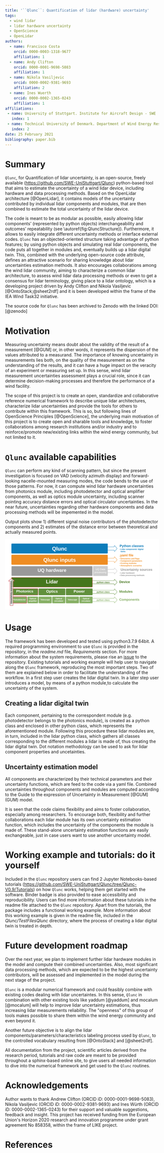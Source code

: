```yaml
---
title: '``Qlunc``: Quantification of lidar (hardware) uncertainty'
tags:
  - wind lidar
  - lidar hardware uncertainty
  - OpenScience
  - OpenLidar
authors:
  - name: Francisco Costa
    orcid: 0000-0003-1318-9677
    affiliation: 1
  - name: Andy Clifton
    orcid: 0000-0001-9698-5083
    affiliation: 1
  - name: Nikola Vasiljevic
    orcid: 0000-0002-9381-9693
    affiliation: 2
  - name: Ines Wuerth
    orcid: 0000-0002-1365-0243
    affiliation: 1
affiliations:
 - name: University of Stuttgart. Institute for Aircraft Design - SWE
   index: 1
 - name: Technical University of Denmark. Department of Wind Energy Resource Assessment and Meteorology
   index: 2
date: 25 February 2021
bibliography: paper.bib
---
```


# Summary

``Qlunc``, for Quantification of lidar uncertainty, is an open-source, freely available
(https://github.com/SWE-UniStuttgart/Qlunc) python-based tool that aims to estimate
the uncertainty of a wind lidar device, including hardware and data processing methods.
Based on the OpenLidar architecture [@OpenLidar], it contains models of the uncertainty contributed
by individual lidar components and modules, that are then combined to estimate the total
uncertainty of the lidar device.

The code is meant to be as modular as possible, easily allowing lidar components’ (represented
by python objects) interchangeability and outcomes’ repeatability (see \autoref{fig:QluncStructure}).
Furthermore, it allows to easily integrate different uncertainty methods or interface
external codes. ``Qlunc`` has an objected-oriented structure taking advantage of python
features; by using python objects and simulating real lidar components, the code puts all
together in modules and, eventually builds up a lidar digital twin.
This, combined with the underlying open-source code attribute, defines an attractive scenario
for sharing knowledge about lidar uncertainties estimation methods. It also encourages
collaborations among the wind lidar community, aiming to characterize a common lidar architecture,
to assess wind lidar data processing methods or even to get a consensus for lidar terminology,
giving place to a lidar ontology, which is a developing project driven by Andy Clifton and Nikola Vasiljevic
[@OntoStack;@sheet2rdf] and it is been developed within the frame of the IEA Wind Task32 initiative.

The source code for ``Qlunc`` has been archived to Zenodo with the linked DOI: [@zenodo]

# Motivation

Measuring uncertainty means doubt about the validity of the result of a measurement [@GUM]
or, in other words, it represents the dispersion of the values attributed to a measurand.
The importance of knowing uncertainty in measurements lies both, on the quality of the
measurement as on the understanding of the results, and it can have a huge impact on
the veracity of an experiment or measuring set up. In this sense, wind lidar measurement
uncertainties assessment plays a crucial role, since it can determine decision-making
processes and therefore the performance of a wind facility.

The scope of this project is to create an open, standardize and collaborative reference numerical
framework to describe unique lidar architectures, characterize lidar uncertainties and provide the
tools for others to contribute within this framework. This is so, but following lines of OpenScience
Principles [@OpenScience], the underlying main motivation of this project is to create open and
sharable tools and knowledge, to foster collaborations among research institutions and/or industry
and to reinforce/promote new/existing links within the wind energy community, but not limited to it. 

# ``Qlunc`` available capabilities

``Qlunc`` can perform any kind of scanning pattern, but since the present investigation is focused on VAD 
(velocity azimuth display) and forward-looking nacelle-mounted measuring modes, the code bends
to the use of those patterns.
For now, it can compute wind lidar hardware uncertainties from photonics module, including photodetector
and optical amplifier components, as well as optics module uncertainty, including scanner pointing
accuracy distance errors and optical circulator uncertainties. In the near future, uncertainties regarding
other hardware components and data processing methods will be impemented in the model.

Output plots show 1) different signal noise contributors of the photodetector components and 2) estimates 
of the distance error between theoretical and actually measured points.

![Qlunc basic structure.\label{fig:QluncStructure}](Qlunc_BasicStructure_diagram.png)

# Usage

The framework has been developed and tested using python3.7.9 64bit. A required programming environment
to use ``Qlunc`` is provided in the repository, in the *readme.md* file, *Requirements* section. For more
information about the system requirements, please rise an [issue](https://github.com/SWE-UniStuttgart/Qlunc/issues) to the repository.
Existing tutorials and working example will help user to navigate along the ``Qlunc`` framework, reproducing
the most important steps. Two of them are explained below in order to facilitate the understanding of the workflow.
In a first step user creates the lidar digital twin. In a later step user introduces a model, by means of a python
module,to calculate the uncertainty of the system.

## Creating a lidar digital twin

Each component, pertaining to the correspondent module (e.g. photodetector belongs to the photonics
module), is created as a python class and enclosed in other python class, which represents the aforementioned
module. Following this procedure these lidar modules are, in turn, included in the lidar python class, which
gathers all classes corresponding to the different modules a lidar is made of, thus creating the lidar
digital twin. Dot notation methodology can be used to ask for lidar component properties and uncetainties.


## Uncertainty estimation model

All components are characterized by their technical parameters and their uncertainty functions,
which are feed to the code via a yaml file. Combined uncertainties throughout components and modules
are computed according to the Guide to the expression of Uncertainty in Measurement [@GUM] (GUM) model. 

It is seen that the code claims flexibility and aims to foster collaboration, especially among researchers.
To encourage both, flexibility and further collaborations each lidar module has its own uncertainty estimation
function, which includes the uncertainty of the components the module is made of. These stand-alone uncertainty
estimation functions are easily exchangeable, just in case users want to use another uncertainty model. 

# Working example and tutorials: do it yourself

Included in the ``Qlunc`` repository users can find 2 Jupyter Notebooks-based tutorials
(https://github.com/SWE-UniStuttgart/Qlunc/tree/Qlunc-V0.9/Tutorials) on how ``Qlunc`` works, helping
them get started with the software. Binder badge is also provided to ease accessibility and reproducibility.
Users can find more information about these tutorials in the readme file attached to the ``Qlunc`` repository.
Apart from the tutorials, the package includes a functional working example. More information about this
working example is given in the readme file, included in the *Qlunc/TestFilesQlunc* directory, where the process
of creating a lidar digital twin is treated in depth.

# Future development roadmap

Over the next year, we plan to implement further lidar hardware modules in the model and compute their combined uncertainties.
Also, most significant data processing methods, which are expected to be the highest uncertainty contributors, will be
assessed and implemented in the model during the next stage of the project. 

``Qlunc`` is a modular numerical framework and could feasibly combine with existing codes dealing with lidar uncertaintes. 
In this sense, ``Qlunc`` in combination with other existing tools like yaddum [@yaddum] and mocalum [@mocalum] will
help to improve lidar uncertainty estimations, thus increasing lidar measurements reliability. The "openness" of
this group of tools makes possible to share them within the wind energy community and even beyond it.

Another future objective is to align the lidar components/parameters/characteristics labeling process used by ``Qlunc``, to
the controlled vocabulary resulting from [@OntoStack] and [@sheet2rdf].

All documentation from the project, scientific articles derived from the research period, tutorials and raw code are meant
to be provided throughout a sphinx-based online site, to give users all needed information to dive into the numerical framework
and get used to the ``Qlunc`` routines.

# Acknowledgements

Author wants to thank Andrew Clifton (ORCID iD: 0000-0001-9698-5083), Nikola Vasiljevic (ORCID iD: 0000-0002-9381-9693) and Ines Würth (ORCID iD: 0000-0002-1365-0243) for their support and valuable suggestions, feedback and insight.
This project has received funding from the European Union's Horizon 2020 research and innovation programme
under grant agreement No 858358, within the frame of LIKE project.

# References
